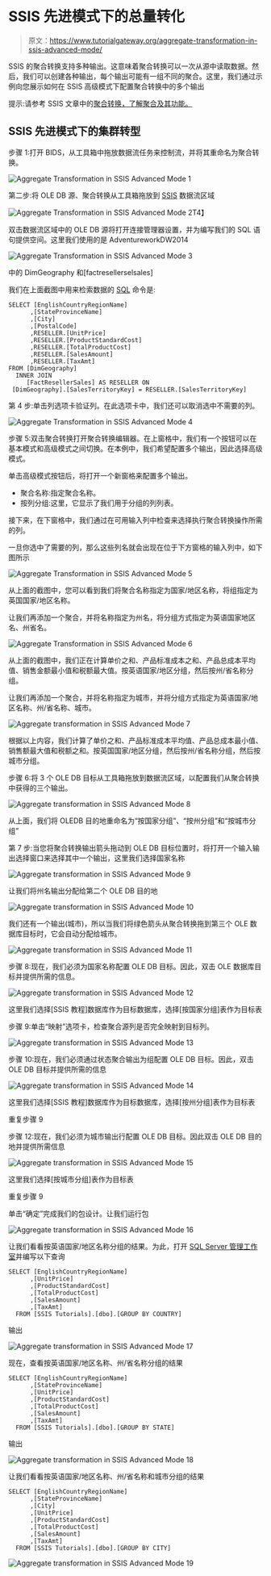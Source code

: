 # SSIS 先进模式下的总量转化

> 原文：<https://www.tutorialgateway.org/aggregate-transformation-in-ssis-advanced-mode/>

SSIS 的聚合转换支持多种输出。这意味着聚合转换可以一次从源中读取数据。然后，我们可以创建各种输出，每个输出可能有一组不同的聚合。这里，我们通过示例向您展示如何在 SSIS 高级模式下配置聚合转换中的多个输出

提示:请参考 SSIS 文章中的[聚合转换，了解聚合及其功能。](https://www.tutorialgateway.org/aggregate-transformation-in-ssis/)

## SSIS 先进模式下的集群转型

步骤 1:打开 BIDS，从工具箱中拖放数据流任务来控制流，并将其重命名为聚合转换。

![Aggregate Transformation in SSIS Advanced Mode 1](img/5a3da9d533dde3b92c9009baedb2c26a.png)

第二步:将 OLE DB 源、聚合转换从工具箱拖放到 [SSIS](https://www.tutorialgateway.org/ssis/) 数据流区域

![Aggregate Transformation in SSIS Advanced Mode 2](img/8f4a49094a3cefbf16cc8d06660fcd7d.png)T4】

双击数据流区域中的 OLE DB 源将打开连接管理器设置，并为编写我们的 SQL 语句提供空间。这里我们使用的是 AdventureworkDW2014

![Aggregate Transformation in SSIS Advanced Mode 3](img/f8046c6f8f679f91d92c1b08b1449b50.png)

中的 DimGeography 和[factresellerselsales]

我们在上面截图中用来检索数据的 [SQL](https://www.tutorialgateway.org/sql/) 命令是:

```
SELECT [EnglishCountryRegionName]
      ,[StateProvinceName]
      ,[City]
      ,[PostalCode]
      ,RESELLER.[UnitPrice]
      ,RESELLER.[ProductStandardCost]
      ,RESELLER.[TotalProductCost]
      ,RESELLER.[SalesAmount]
      ,RESELLER.[TaxAmt]  
FROM [DimGeography]
  INNER JOIN 
     [FactResellerSales] AS RESELLER ON
 [DimGeography].[SalesTerritoryKey] = RESELLER.[SalesTerritoryKey]
```

第 4 步:单击列选项卡验证列。在此选项卡中，我们还可以取消选中不需要的列。

![Aggregate Transformation in SSIS Advanced Mode 4](img/013a5f07050bd2e230cd128f935ad5d1.png)

步骤 5:双击聚合转换打开聚合转换编辑器。在上窗格中，我们有一个按钮可以在基本模式和高级模式之间切换。在本例中，我们希望配置多个输出，因此选择高级模式。

单击高级模式按钮后，将打开一个新窗格来配置多个输出。

*   聚合名称:指定聚合名称。
*   按列分组:这里，它显示了我们用于分组的列列表。

接下来，在下窗格中，我们通过在可用输入列中检查来选择执行聚合转换操作所需的列。

一旦你选中了需要的列，那么这些列名就会出现在位于下方窗格的输入列中，如下图所示

![Aggregate Transformation in SSIS Advanced Mode 5](img/0c38cd1e2a4d05ead47d51621d73eb09.png)

从上面的截图中，您可以看到我们将聚合名称指定为国家/地区名称，将组指定为英国国家/地区名称。

让我们再添加一个聚合，并将名称指定为州名，将分组方式指定为英语国家地区名、州省名。

![Aggregate Transformation in SSIS Advanced Mode 6](img/67412fabb292cdaa3012eb0a1763d15d.png)

从上面的截图中，我们正在计算单价之和、产品标准成本之和、产品总成本平均值、销售金额最小值和税额最大值。按英语国家/地区分组，然后按州/省名称分组。

让我们再添加一个聚合，并将名称指定为城市，并将分组方式指定为英语国家/地区名称、州/省名称、城市。

![Aggregate transformation in SSIS Advanced Mode 7](img/14b00ba7539997bdede007f5d6b54caf.png)

根据以上内容，我们计算了单价之和、产品标准成本平均值、产品总成本最小值、销售额最大值和税额之和。按英国国家/地区分组，然后按州/省名称分组，然后按城市分组。

步骤 6:将 3 个 OLE DB 目标从工具箱拖放到数据流区域，以配置我们从聚合转换中获得的三个输出。

![Aggregate transformation in SSIS Advanced Mode 8](img/6b61f58e24648380fb1f50095fc7ba39.png)

从上面，我们将 OLEDB 目的地重命名为“按国家分组”、“按州分组”和“按城市分组”

第 7 步:当您将聚合转换输出箭头拖动到 OLE DB 目标位置时，将打开一个输入输出选择窗口来选择其中一个输出，这里我们选择国家名称

![Aggregate transformation in SSIS Advanced Mode 9](img/2772ea11d48582fc43fa489d44a110a6.png)

让我们将州名输出分配给第二个 OLE DB 目的地

![Aggregate transformation in SSIS Advanced Mode 10](img/54d2118a011d9841012cd88071a299b3.png)

我们还有一个输出(城市)，所以当我们将绿色箭头从聚合转换拖到第三个 OLE 数据库目标时，它会自动分配给城市。

![Aggregate transformation in SSIS Advanced Mode 11](img/76ad5b87116e17e571162f24b8cc0e8e.png)

步骤 8:现在，我们必须为国家名称配置 OLE DB 目标。因此，双击 OLE 数据库目标并提供所需的信息。

![Aggregate transformation in SSIS Advanced Mode 12](img/a3645562f9bfa0f79a44b8280644b3a9.png)

这里我们选择[SSIS 教程]数据库作为目标数据库，选择[按国家分组]表作为目标表

步骤 9:单击“映射”选项卡，检查聚合源列是否完全映射到目标列。

![Aggregate transformation in SSIS Advanced Mode 13](img/8eaa2f89ed6a81243613faa97db8ec6a.png)

步骤 10:现在，我们必须通过状态聚合输出为组配置 OLE DB 目标。因此，双击 OLE DB 目标并提供所需的信息

![Aggregate transformation in SSIS Advanced Mode 14](img/3b58aaaebca285f422a32a5f990c6604.png)

这里我们选择[SSIS 教程]数据库作为目标数据库，选择[按州分组]表作为目标表

重复步骤 9

步骤 12:现在，我们必须为城市输出行配置 OLE DB 目标。因此双击 OLE DB 目的地并提供所需信息

![Aggregate transformation in SSIS Advanced Mode 15](img/8c3a210de0a697d78d40ba21218beb64.png)

这里我们选择[按城市分组]表作为目标表

重复步骤 9

单击“确定”完成我们的包设计。让我们运行包

![Aggregate transformation in SSIS Advanced Mode 16](img/e9422a100080f6818e28b5926f975e62.png)

让我们看看按英语国家/地区名称分组的结果。为此，打开 [SQL Server 管理工作室](https://www.tutorialgateway.org/sql-server-management-studio/)并编写以下查询

```
SELECT [EnglishCountryRegionName]
      ,[UnitPrice]
      ,[ProductStandardCost]
      ,[TotalProductCost]
      ,[SalesAmount]
      ,[TaxAmt]
  FROM [SSIS Tutorials].[dbo].[GROUP BY COUNTRY]
```

输出

![Aggregate transformation in SSIS Advanced Mode 17](img/3188c0f56e95e47e54429ff01c9c647c.png)

现在，查看按英语国家/地区名称、州/省名称分组的结果

```
SELECT [EnglishCountryRegionName]
      ,[StateProvinceName]
      ,[UnitPrice]
      ,[ProductStandardCost]
      ,[TotalProductCost]
      ,[SalesAmount]
      ,[TaxAmt]
  FROM [SSIS Tutorials].[dbo].[GROUP BY STATE]
```

输出

![Aggregate transformation in SSIS Advanced Mode 18](img/2390cf55b53bd6ba2b9c2c75b8600227.png)

让我们看看按英语国家/地区名称、州/省名称和城市分组的结果

```
SELECT [EnglishCountryRegionName]
      ,[StateProvinceName]
      ,[City]
      ,[UnitPrice]
      ,[ProductStandardCost]
      ,[TotalProductCost]
      ,[SalesAmount]
      ,[TaxAmt]
  FROM [SSIS Tutorials].[dbo].[GROUP BY CITY]

```

![Aggregate transformation in SSIS Advanced Mode 19](img/7be7b29489922e7c9454a6ac2adc2b82.png)